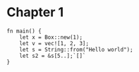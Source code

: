 # Chapter 1

```aquascope,interpreter
fn main() {
    let x = Box::new(1);
    let v = vec![1, 2, 3];
    let s = String::from("Hello world");
    let s2 = &s[5..];`[]`
}
```

<!-- ```aquascope,interpreter
fn main() {
    let n = Box::new(1);`[]`
    let y = plus_one(&n);`[]`
    println!("The value of y is: {y}");
}

fn plus_one(x: &i32) -> i32 {
    `[]`*x + 1
}
``` -->

<!-- ```aquascope,interpreter
fn main() {
    let x = 1;
    let y = &x;`[]`
}
``` -->
